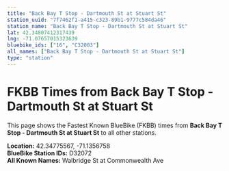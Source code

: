 ```yaml
---
title: "Back Bay T Stop - Dartmouth St at Stuart St"
station_uuid: "7f7462f1-a415-c323-89b1-9777c584da46"
station_name: "Back Bay T Stop - Dartmouth St at Stuart St"
lat: 42.34807412317439
lng: -71.07657015323639
bluebike_ids: ["16", "C32003"]
all_names: ["Back Bay T Stop - Dartmouth St at Stuart St"]
type: "station"
---
```


# FKBB Times from Back Bay T Stop - Dartmouth St at Stuart St

This page shows the Fastest Known BlueBike (FKBB) times from **Back Bay T Stop - Dartmouth St at Stuart St** to all other stations.

**Location:** 42.34775567, -71.1356758  
**BlueBike Station IDs:** D32072  
**All Known Names:** Walbridge St at Commonwealth Ave


